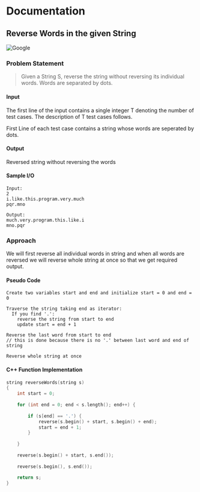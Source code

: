 # Documentation

## Reverse Words in the given String

<img src="https://img.shields.io/badge/Asked in-Accolite | Adobe | Amazon | Cisco | Goldman Sachs | MakeMyTrip | Microsoft | Paytm | Samsung | SAP Labs-blue" alt="Google" />

### Problem Statement

> Given a String S, reverse the string without reversing its individual words. Words are separated by dots.

#### Input

The first line of the input contains a single integer T denoting the number of test cases. The description of T test cases follows.

First Line of each test case contains a string whose words are seperated by dots.

#### Output

Reversed string without reversing the words

#### Sample I/O
```
Input:
2
i.like.this.program.very.much
pqr.mno

Output:
much.very.program.this.like.i
mno.pqr

```

### Approach

We will first reverse all individual words in string and when all words are reversed we will reverse whole string at once so that we get required output.

#### Pseudo Code
```
Create two variables start and end and initialize start = 0 and end = 0

Traverse the string taking end as iterator:
  If you find '.':
    reverse the string from start to end
    update start = end + 1

Reverse the last word from start to end 
// this is done because there is no '.' between last word and end of string

Reverse whole string at once
```

#### C++ Function Implementation

```cpp
string reverseWords(string s) 
{ 
    int start = 0; 
	
	for (int end = 0; end < s.length(); end++) { 
	
		if (s[end] == '.') { 
			reverse(s.begin() + start, s.begin() + end); 
			start = end + 1; 
		} 
	
	} 
	
	reverse(s.begin() + start, s.end()); 
	
	reverse(s.begin(), s.end());
	 
	return s;
}
```

